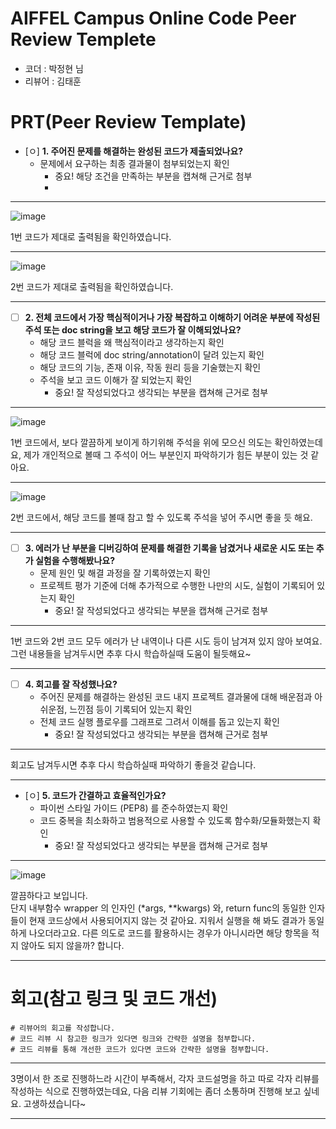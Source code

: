 # AIFFEL Campus Online Code Peer Review Templete
- 코더 : 박정현 님
- 리뷰어 : 김태훈


# PRT(Peer Review Template)
- [ㅇ]  **1. 주어진 문제를 해결하는 완성된 코드가 제출되었나요?**
    - 문제에서 요구하는 최종 결과물이 첨부되었는지 확인
        - 중요! 해당 조건을 만족하는 부분을 캡쳐해 근거로 첨부
        - 
***
![image](https://github.com/user-attachments/assets/ca11fc21-4d94-4ec3-8394-e820aaf77b54)

1번 코드가 제대로 출력됨을 확인하였습니다.  
***
![image](https://github.com/user-attachments/assets/f954156f-bd1e-4add-afd9-a68e94c9de34)

2번 코드가 제대로 출력됨을 확인하였습니다.
***
    
- [ ]  **2. 전체 코드에서 가장 핵심적이거나 가장 복잡하고 이해하기 어려운 부분에 작성된 
주석 또는 doc string을 보고 해당 코드가 잘 이해되었나요?**
    - 해당 코드 블럭을 왜 핵심적이라고 생각하는지 확인
    - 해당 코드 블럭에 doc string/annotation이 달려 있는지 확인
    - 해당 코드의 기능, 존재 이유, 작동 원리 등을 기술했는지 확인
    - 주석을 보고 코드 이해가 잘 되었는지 확인
        - 중요! 잘 작성되었다고 생각되는 부분을 캡쳐해 근거로 첨부
     
***
![image](https://github.com/user-attachments/assets/f7c018d0-f9c2-4154-9c73-d4f1f6573be5)

1번 코드에서, 보다 깔끔하게 보이게 하기위해 주석을 위에 모으신 의도는 확인하였는데요,
제가 개인적으로 볼때 그 주석이 어느 부분인지 파악하기가 힘든 부분이 있는 것 같아요.
***
![image](https://github.com/user-attachments/assets/bf8f9ba0-0dae-434b-a58e-ac9f3a981814)

2번 코드에서, 해당 코드를 볼때 참고 할 수 있도록 주석을 넣어 주시면 좋을 듯 해요.
***
     
     

        
- [ ]  **3. 에러가 난 부분을 디버깅하여 문제를 해결한 기록을 남겼거나
새로운 시도 또는 추가 실험을 수행해봤나요?**
    - 문제 원인 및 해결 과정을 잘 기록하였는지 확인
    - 프로젝트 평가 기준에 더해 추가적으로 수행한 나만의 시도, 
    실험이 기록되어 있는지 확인
        - 중요! 잘 작성되었다고 생각되는 부분을 캡쳐해 근거로 첨부
***
1번 코드와 2번 코드 모두 에러가 난 내역이나 다른 시도 등이 남겨져 있지 않아 보여요.
그런 내용들을 남겨두시면 추후 다시 학습하실때 도움이 될듯해요~
***
        
- [ ]  **4. 회고를 잘 작성했나요?**
    - 주어진 문제를 해결하는 완성된 코드 내지 프로젝트 결과물에 대해
    배운점과 아쉬운점, 느낀점 등이 기록되어 있는지 확인
    - 전체 코드 실행 플로우를 그래프로 그려서 이해를 돕고 있는지 확인
        - 중요! 잘 작성되었다고 생각되는 부분을 캡쳐해 근거로 첨부
***
회고도 남겨두시면 추후 다시 학습하실때 파악하기 좋을것 같습니다.
***
        
- [ㅇ]  **5. 코드가 간결하고 효율적인가요?**
    - 파이썬 스타일 가이드 (PEP8) 를 준수하였는지 확인
    - 코드 중복을 최소화하고 범용적으로 사용할 수 있도록 함수화/모듈화했는지 확인
        - 중요! 잘 작성되었다고 생각되는 부분을 캡쳐해 근거로 첨부
***
![image](https://github.com/user-attachments/assets/6eb87395-cc7e-4526-a9d2-9e37742a5800)

깔끔하다고 보입니다.  
단지 내부함수 wrapper 의 인자인 (*args, **kwargs) 와, return func의 동일한 인자들이 현재 코드상에서 사용되어지지 않는 것 같아요.
지워서 실행을 해 봐도 결과가 동일하게 나오더라고요. 다른 의도로 코드를 활용하시는 경우가 아니시라면 해당 항목을 적지 않아도 되지 않을까? 합니다.

***

# 회고(참고 링크 및 코드 개선)
```
# 리뷰어의 회고를 작성합니다.
# 코드 리뷰 시 참고한 링크가 있다면 링크와 간략한 설명을 첨부합니다.
# 코드 리뷰를 통해 개선한 코드가 있다면 코드와 간략한 설명을 첨부합니다.
```

***
3명이서 한 조로 진행하느라 시간이 부족해서, 각자 코드설명을 하고 따로 각자 리뷰를 작성하는 식으로 진행하였는데요,
다음 리뷰 기회에는 좀더 소통하며 진행해 보고 싶네요.
고생하셨습니다~
***
